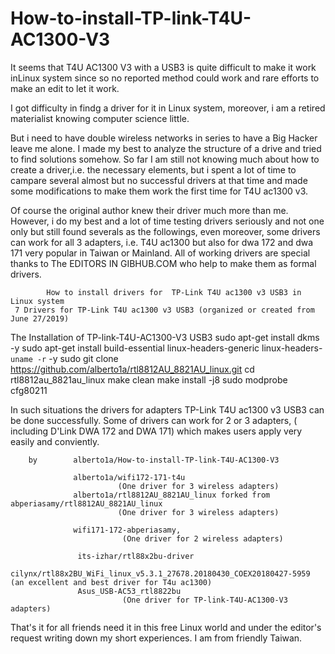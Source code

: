 # How-to-install-TP-link-T4U-AC1300-V3
  It seems that T4U AC1300 V3 with a USB3  is quite difficult to make it work inLinux system since so no reported method could work 
  and rare efforts to make an edit to let it work.
  
  I got difficulty in findg a driver for it in Linux system, moreover, i am a retired materialist knowing computer science little.
  
  But i need to have double wireless networks in series to have a Big Hacker leave me alone.
  I made my best to analyze the structure of a drive and tried to find solutions somehow.
  So far I am still not knowing much about how to create a driver,i.e. the necessary elements, 
  but i spent a lot of time to campare several almost but no successful drivers at that time
  and made some modifications to make them work the first time for T4U ac1300 v3.
  
  Of course the original author knew their driver much more than me. However, i do my best and a lot
  of time testing drivers seriously and not one only but still found severals as the followings, even
  moreover, some drivers can work for all 3 adapters, i.e. T4U ac1300 but also for dwa 172 and dwa 171
  very popular in Taiwan or Mainland. 
  All of working drivers are special thanks to The EDITORS IN GIBHUB.COM who help to make them as formal drivers.

            How to install drivers for  TP-Link T4U ac1300 v3 USB3 in Linux system
     7 Drivers for TP-Link T4U ac1300 v3 USB3 (organized or created from June 27/2019)

  The Installation of TP-link-T4U-AC1300-V3 USB3
      sudo apt-get install dkms -y
      sudo apt-get install build-essential linux-headers-generic linux-headers-`uname -r` -y
      sudo git clone   https://github.com/alberto1a/rtl8812AU_8821AU_linux.git
      cd  rtl8812au_8821au_linux 
      make clean
      make install -j8
      sudo modprobe cfg80211 
                    
                  
   In such situations the drivers for adapters TP-Link T4U ac1300 v3 USB3 can be done successfully. 
   Some of drivers can work for 2 or 3 adapters, ( including D'Link DWA 172 and DWA 171) which makes users apply very easily and conviently.
        
        by        alberto1a/How-to-install-TP-link-T4U-AC1300-V3
                  
                  alberto1a/wifi172-171-t4u                                                      
                            (One driver for 3 wireless adapters)
                  alberto1a/rtl8812AU_8821AU_linux forked from abperiasamy/rtl8812AU_8821AU_linux
                            (One driver for 3 wireless adapters)
                  
                  wifi171-172-abperiasamy,  
                             (One driver for 2 wireless adapters)
           
                   its-izhar/rtl88x2bu-driver
                   cilynx/rtl88x2BU_WiFi_linux_v5.3.1_27678.20180430_COEX20180427-5959 (an excellent and best driver for T4u ac1300)
                   Asus_USB-AC53_rtl8822bu 
                             (One driver for TP-link-T4U-AC1300-V3 adapters)
                  
   That's it for all friends need it in this free Linux world and under the editor's request writing down my short experiences.
                   I am from friendly Taiwan.
                  
                  
